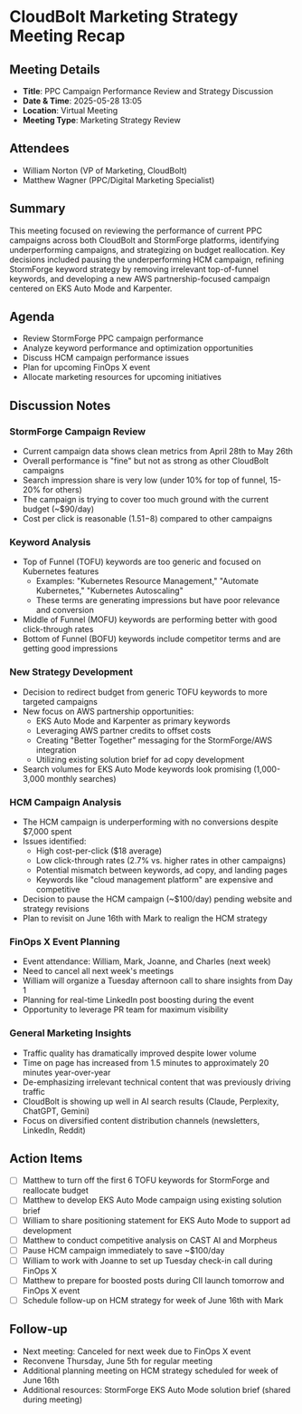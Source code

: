# CloudBolt Marketing Strategy Meeting Recap

## Meeting Details

- **Title**: PPC Campaign Performance Review and Strategy Discussion
- **Date & Time**: 2025-05-28 13:05
- **Location**: Virtual Meeting
- **Meeting Type**: Marketing Strategy Review

## Attendees

- William Norton (VP of Marketing, CloudBolt)
- Matthew Wagner (PPC/Digital Marketing Specialist)

## Summary

This meeting focused on reviewing the performance of current PPC campaigns across both CloudBolt and StormForge platforms, identifying underperforming campaigns, and strategizing on budget reallocation. Key decisions included pausing the underperforming HCM campaign, refining StormForge keyword strategy by removing irrelevant top-of-funnel keywords, and developing a new AWS partnership-focused campaign centered on EKS Auto Mode and Karpenter.

## Agenda

- Review StormForge PPC campaign performance
- Analyze keyword performance and optimization opportunities
- Discuss HCM campaign performance issues
- Plan for upcoming FinOps X event
- Allocate marketing resources for upcoming initiatives

## Discussion Notes

### StormForge Campaign Review

- Current campaign data shows clean metrics from April 28th to May 26th
- Overall performance is "fine" but not as strong as other CloudBolt campaigns
- Search impression share is very low (under 10% for top of funnel, 15-20% for others)
- The campaign is trying to cover too much ground with the current budget (~$90/day)
- Cost per click is reasonable ($1.51-$8) compared to other campaigns

### Keyword Analysis
- Top of Funnel (TOFU) keywords are too generic and focused on Kubernetes features
    - Examples: "Kubernetes Resource Management," "Automate Kubernetes," "Kubernetes Autoscaling"
    - These terms are generating impressions but have poor relevance and conversion
- Middle of Funnel (MOFU) keywords are performing better with good click-through rates
- Bottom of Funnel (BOFU) keywords include competitor terms and are getting good impressions

### New Strategy Development
- Decision to redirect budget from generic TOFU keywords to more targeted campaigns
- New focus on AWS partnership opportunities:
    - EKS Auto Mode and Karpenter as primary keywords
    - Leveraging AWS partner credits to offset costs
    - Creating "Better Together" messaging for the StormForge/AWS integration
    - Utilizing existing solution brief for ad copy development
- Search volumes for EKS Auto Mode keywords look promising (1,000-3,000 monthly searches)

### HCM Campaign Analysis
- The HCM campaign is underperforming with no conversions despite $7,000 spent
- Issues identified:
    - High cost-per-click ($18 average)
    - Low click-through rates (2.7% vs. higher rates in other campaigns)
    - Potential mismatch between keywords, ad copy, and landing pages
    - Keywords like "cloud management platform" are expensive and competitive
- Decision to pause the HCM campaign (~$100/day) pending website and strategy revisions
- Plan to revisit on June 16th with Mark to realign the HCM strategy

### FinOps X Event Planning
- Event attendance: William, Mark, Joanne, and Charles (next week)
- Need to cancel all next week's meetings
- William will organize a Tuesday afternoon call to share insights from Day 1
- Planning for real-time LinkedIn post boosting during the event
- Opportunity to leverage PR team for maximum visibility

### General Marketing Insights
- Traffic quality has dramatically improved despite lower volume
- Time on page has increased from 1.5 minutes to approximately 20 minutes year-over-year
- De-emphasizing irrelevant technical content that was previously driving traffic
- CloudBolt is showing up well in AI search results (Claude, Perplexity, ChatGPT, Gemini)
- Focus on diversified content distribution channels (newsletters, LinkedIn, Reddit)

## Action Items

- [ ] Matthew to turn off the first 6 TOFU keywords for StormForge and reallocate budget
- [ ] Matthew to develop EKS Auto Mode campaign using existing solution brief
- [ ] William to share positioning statement for EKS Auto Mode to support ad development
- [ ] Matthew to conduct competitive analysis on CAST AI and Morpheus
- [ ] Pause HCM campaign immediately to save ~$100/day
- [ ] William to work with Joanne to set up Tuesday check-in call during FinOps X
- [ ] Matthew to prepare for boosted posts during CII launch tomorrow and FinOps X event
- [ ] Schedule follow-up on HCM strategy for week of June 16th with Mark

## Follow-up

- Next meeting: Canceled for next week due to FinOps X event
- Reconvene Thursday, June 5th for regular meeting
- Additional planning meeting on HCM strategy scheduled for week of June 16th
- Additional resources: StormForge EKS Auto Mode solution brief (shared during meeting)